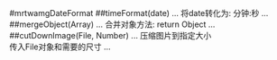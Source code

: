 #mrtwamgDateFormat
##timeFormat(date)
...
将date转化为: 分钟:秒
...
##mergeObject(Array)
...
合并对象方法: return Object
...
##cutDownImage(File, Number)
...
压缩图片到指定大小<br/>
传入File对象和需要的尺寸
...
